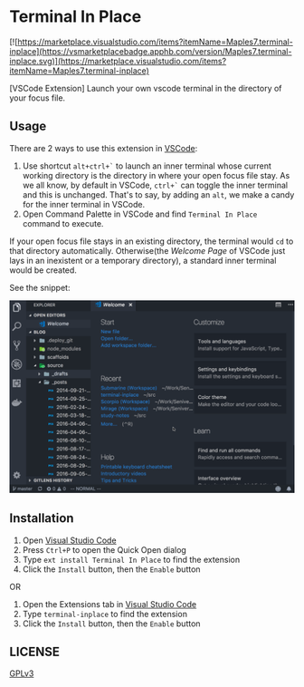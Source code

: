 # Terminal In Place

[![https://marketplace.visualstudio.com/items?itemName=Maples7.terminal-inplace](https://vsmarketplacebadge.apphb.com/version/Maples7.terminal-inplace.svg)](https://marketplace.visualstudio.com/items?itemName=Maples7.terminal-inplace)

[VSCode Extension] Launch your own vscode terminal in the directory of your focus file.

## Usage

There are 2 ways to use this extension in [VSCode](https://code.visualstudio.com/):

1.  Use shortcut <code>alt+ctrl+&#96;</code> to launch an inner terminal whose current working directory is the directory in where your open focus file stay. As we all know, by default in VSCode, <code>ctrl+&#96;</code> can toggle the inner terminal and this is unchanged. That's to say, by adding an `alt`, we make a candy for the inner terminal in VSCode.
2.  Open Command Palette in VSCode and find `Terminal In Place` command to execute.

If your open focus file stays in an existing directory, the terminal would `cd` to that directory automatically. Otherwise(the _Welcome Page_ of VSCode just lays in an inexistent or a temporary directory), a standard inner terminal would be created.

See the snippet:

![Snippet demo](images/snippet.gif)

## Installation

1.  Open [Visual Studio Code](https://code.visualstudio.com/)
2.  Press `Ctrl+P` to open the Quick Open dialog
3.  Type `ext install Terminal In Place` to find the extension
4.  Click the `Install` button, then the `Enable` button

OR

1.  Open the Extensions tab in [Visual Studio Code](https://code.visualstudio.com/)
2.  Type `terminal-inplace` to find the extension
3.  Click the `Install` button, then the `Enable` button

## LICENSE

[GPLv3](./LICENSE)
